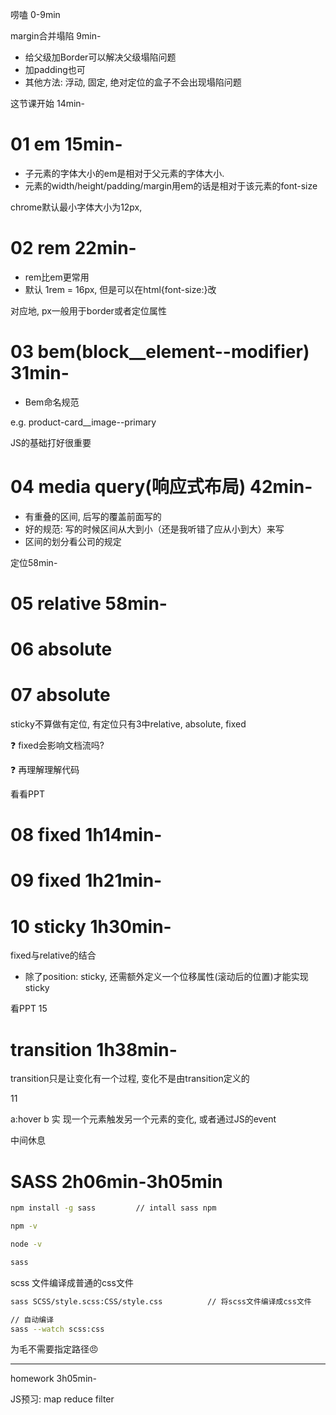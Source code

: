 
唠嗑 0-9min

margin合并塌陷 9min-
+ 给父级加Border可以解决父级塌陷问题
+ 加padding也可
+ 其他方法: 浮动, 固定, 绝对定位的盒子不会出现塌陷问题


这节课开始 14min-
# 01 em 15min-
+ 子元素的字体大小的em是相对于父元素的字体大小.
+ 元素的width/height/padding/margin用em的话是相对于该元素的font-size

chrome默认最小字体大小为12px, 

# 02 rem 22min-
+ rem比em更常用
+ 默认 1rem = 16px, 但是可以在html{font-size:}改

对应地, px一般用于border或者定位属性

# 03 bem(block__element--modifier) 31min-
+ Bem命名规范

e.g.
product-card__image--primary


JS的基础打好很重要

# 04 media query(响应式布局) 42min-
+ 有重叠的区间, 后写的覆盖前面写的
+ 好的规范: 写的时候区间从大到小（还是我听错了应从小到大）来写
+ 区间的划分看公司的规定


定位58min-

# 05 relative 58min-


# 06 absolute

# 07 absolute

sticky不算做有定位, 有定位只有3中relative, absolute, fixed

:question: fixed会影响文档流吗?

:question: 再理解理解代码

看看PPT


# 08 fixed 1h14min-

# 09 fixed 1h21min-

# 10 sticky 1h30min-
fixed与relative的结合
+ 除了position: sticky, 还需额外定义一个位移属性(滚动后的位置)才能实现sticky

看PPT 15


# transition 1h38min-

transition只是让变化有一个过程, 变化不是由transition定义的

11

a:hover b 实 现一个元素触发另一个元素的变化, 或者通过JS的event


中间休息

# SASS 2h06min-3h05min

```bash
npm install -g sass         // intall sass npm

npm -v

node -v

sass
```


scss 文件编译成普通的css文件
```bash
sass SCSS/style.scss:CSS/style.css          // 将scss文件编译成css文件
```

```bash
// 自动编译
sass --watch scss:css
```
为毛不需要指定路径:angry:



---

homework 3h05min-

JS预习: 
map reduce filter